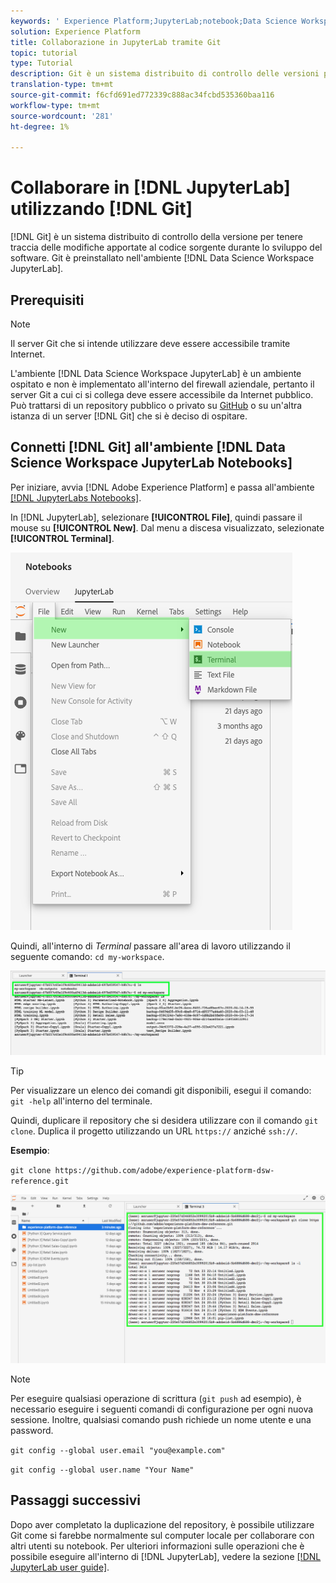 ```yaml
---
keywords: ' Experience Platform;JupyterLab;notebook;Data Science Workspace;argomenti più comuni;Git;Github'
solution: Experience Platform
title: Collaborazione in JupyterLab tramite Git
topic: tutorial
type: Tutorial
description: Git è un sistema distribuito di controllo delle versioni per tenere traccia delle modifiche apportate al codice sorgente durante lo sviluppo del software. Git è preinstallato nell’ambiente Data Science Workspace JupyterLab.
translation-type: tm+mt
source-git-commit: f6cfd691ed772339c888ac34fcbd535360baa116
workflow-type: tm+mt
source-wordcount: '281'
ht-degree: 1%

---
```



# Collaborare in [!DNL JupyterLab] utilizzando [!DNL Git]

[!DNL Git] è un sistema distribuito di controllo della versione per tenere traccia delle modifiche apportate al codice sorgente durante lo sviluppo del software. Git è preinstallato nell&#39;ambiente [!DNL Data Science Workspace JupyterLab].

## Prerequisiti

>[!NOTE]
>
> Il server Git che si intende utilizzare deve essere accessibile tramite Internet.

L&#39;ambiente [!DNL Data Science Workspace JupyterLab] è un ambiente ospitato e non è implementato all&#39;interno del firewall aziendale, pertanto il server Git a cui ci si collega deve essere accessibile da Internet pubblico. Può trattarsi di un repository pubblico o privato su [GitHub](https://github.com/) o su un&#39;altra istanza di un server [!DNL Git] che si è deciso di ospitare.

## Connetti [!DNL Git] all&#39;ambiente [!DNL Data Science Workspace JupyterLab Notebooks]

Per iniziare, avvia [!DNL Adobe Experience Platform] e passa all&#39;ambiente [[!DNL JupyterLabs Notebooks]](https://platform.adobe.com/notebooks/jupyterLab).

In [!DNL JupyterLab], selezionare **[!UICONTROL File]**, quindi passare il mouse su **[!UICONTROL New]**. Dal menu a discesa visualizzato, selezionate **[!UICONTROL Terminal]**.

![JupyterLab Nav](../images/jupyterlab/tutorials/open-terminal.png)

Quindi, all&#39;interno di *Terminal* passare all&#39;area di lavoro utilizzando il seguente comando: `cd my-workspace`.

![spazio su cd](../images/jupyterlab/tutorials/find-workspace.png)

>[!TIP]
>
> Per visualizzare un elenco dei comandi git disponibili, esegui il comando: `git -help` all&#39;interno del terminale.

Quindi, duplicare il repository che si desidera utilizzare con il comando `git clone`. Duplica il progetto utilizzando un URL `https://` anziché `ssh://`.

**Esempio**:

`git clone https://github.com/adobe/experience-platform-dsw-reference.git`

![clone](../images/jupyterlab/tutorials/git-collaboration.png)

>[!NOTE]
>
> Per eseguire qualsiasi operazione di scrittura (`git push` ad esempio), è necessario eseguire i seguenti comandi di configurazione per ogni nuova sessione. Inoltre, qualsiasi comando push richiede un nome utente e una password.
>
>`git config --global user.email "you@example.com"`
>
>`git config --global user.name "Your Name"`

## Passaggi successivi

Dopo aver completato la duplicazione del repository, è possibile utilizzare Git come si farebbe normalmente sul computer locale per collaborare con altri utenti su notebook. Per ulteriori informazioni sulle operazioni che è possibile eseguire all&#39;interno di [!DNL JupyterLab], vedere la sezione [[!DNL JupyterLab user guide]](./overview.md).
